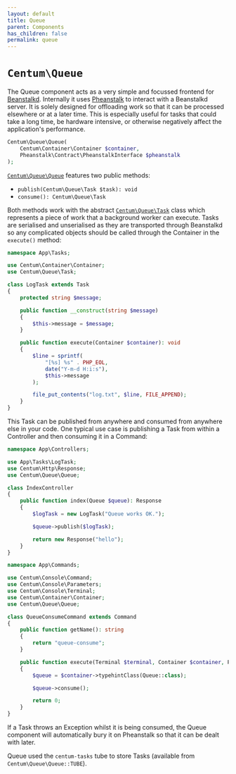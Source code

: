 ```yaml
---
layout: default
title: Queue
parent: Components
has_children: false
permalink: queue
---
```




# `Centum\Queue`

The Queue component acts as a very simple and focussed frontend for [Beanstalkd](https://beanstalkd.github.io/).
Internally it uses [Pheanstalk](https://github.com/pheanstalk/pheanstalk) to interact with a Beanstalkd server.
It is solely designed for offloading work so that it can be processed elsewhere or at a later time.
This is especially useful for tasks that could take a long time, be hardware intensive, or otherwise negatively affect the application's performance.

```php
Centum\Queue\Queue(
    Centum\Container\Container $container,
    Pheanstalk\Contract\PheanstalkInterface $pheanstalk
);
```

[`Centum\Queue\Queue`](https://github.com/SidRoberts/centum/tree/development/src/Queue/Queue.php) features two public methods:

* `publish(Centum\Queue\Task $task): void`
* `consume(): Centum\Queue\Task`

Both methods work with the abstract [`Centum\Queue\Task`](https://github.com/SidRoberts/centum/tree/development/src/Queue/Task.php) class which represents a piece of work that a background worker can execute.
Tasks are serialised and unserialised as they are transported through Beanstalkd so any complicated objects should be called through the Container in the `execute()` method:

```php
namespace App\Tasks;

use Centum\Container\Container;
use Centum\Queue\Task;

class LogTask extends Task
{
    protected string $message;

    public function __construct(string $message)
    {
        $this->message = $message;
    }

    public function execute(Container $container): void
    {
        $line = sprintf(
            "[%s] %s" . PHP_EOL,
            date("Y-m-d H:i:s"),
            $this->message
        );

        file_put_contents("log.txt", $line, FILE_APPEND);
    }
}
```

This Task can be published from anywhere and consumed from anywhere else in your code.
One typical use case is publishing a Task from within a Controller and then consuming it in a Command:

```php
namespace App\Controllers;

use App\Tasks\LogTask;
use Centum\Http\Response;
use Centum\Queue\Queue;

class IndexController
{
    public function index(Queue $queue): Response
    {
        $logTask = new LogTask("Queue works OK.");

        $queue->publish($logTask);

        return new Response("hello");
    }
}
```

```php
namespace App\Commands;

use Centum\Console\Command;
use Centum\Console\Parameters;
use Centum\Console\Terminal;
use Centum\Container\Container;
use Centum\Queue\Queue;

class QueueConsumeCommand extends Command
{
    public function getName(): string
    {
        return "queue-consume";
    }

    public function execute(Terminal $terminal, Container $container, Parameters $parameters): int
    {
        $queue = $container->typehintClass(Queue::class);

        $queue->consume();

        return 0;
    }
}
```

If a Task throws an Exception whilst it is being consumed, the Queue component will automatically bury it on Pheanstalk so that it can be dealt with later.

Queue used the `centum-tasks` tube to store Tasks (available from `Centum\Queue\Queue::TUBE`).
